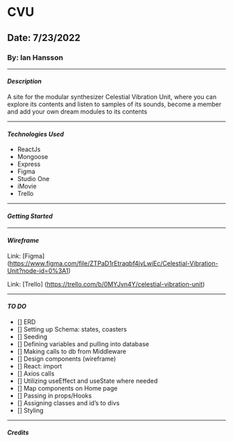 # CVU

## Date: 7/23/2022

### By: Ian Hansson

---

#### **_Description_**

A site for the modular synthesizer Celestial Vibration Unit, where you can explore its contents and listen to samples of its sounds, become a member and add your own dream modules to its contents

---

#### **_Technologies Used_**

- ReactJs
- Mongoose
- Express
- Figma
- Studio One 
- iMovie
- Trello
---

#### **_Getting Started_**

---

#### **_Wireframe_**

Link: [Figma] (https://www.figma.com/file/ZTPaD1rEtraqbf4jvLwiEc/Celestial-Vibration-Unit?node-id=0%3A1)

Link: [Trello] (https://trello.com/b/0MYJvn4Y/celestial-vibration-unit)

---

#### **_TO DO_**

- [] ERD
- [] Setting up Schema: states, coasters
- [] Seeding
- [] Defining variables and pulling into database
- [] Making calls to db from Middleware
- [] Design components (wireframe)
- [] React: import
- [] Axios calls
- [] Utilizing useEffect and useState where needed
- [] Map components on Home page
- [] Passing in props/Hooks
- [] Assigning classes and id’s to divs
- [] Styling

---

#### **_Credits_**
